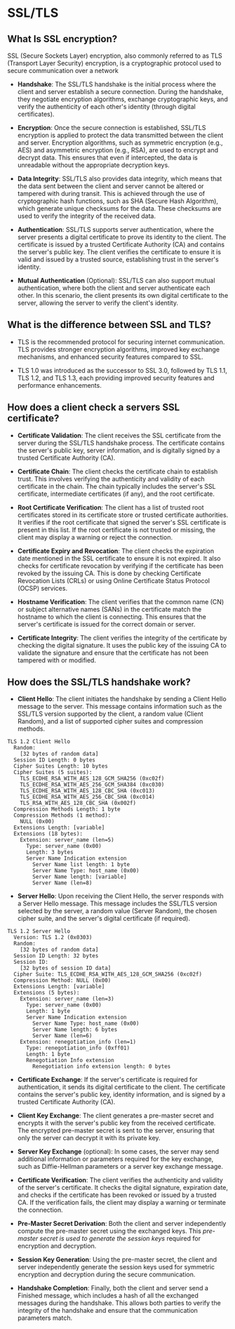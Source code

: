 # SSL/TLS

## What Is SSL encryption?
SSL (Secure Sockets Layer) encryption, also commonly referred to as TLS (Transport Layer Security) encryption, is a cryptographic protocol used to secure communication over a network

- **Handshake**: The SSL/TLS handshake is the initial process where the client and server establish a secure connection. During the handshake, they negotiate encryption algorithms, exchange cryptographic keys, and verify the authenticity of each other's identity (through digital certificates).


- **Encryption**: Once the secure connection is established, SSL/TLS encryption is applied to protect the data transmitted between the client and server. Encryption algorithms, such as symmetric encryption (e.g., AES) and asymmetric encryption (e.g., RSA), are used to encrypt and decrypt data. This ensures that even if intercepted, the data is unreadable without the appropriate decryption keys.


- **Data Integrity**: SSL/TLS also provides data integrity, which means that the data sent between the client and server cannot be altered or tampered with during transit. This is achieved through the use of cryptographic hash functions, such as SHA (Secure Hash Algorithm), which generate unique checksums for the data. These checksums are used to verify the integrity of the received data.


- **Authentication**: SSL/TLS supports server authentication, where the server presents a digital certificate to prove its identity to the client. The certificate is issued by a trusted Certificate Authority (CA) and contains the server's public key. The client verifies the certificate to ensure it is valid and issued by a trusted source, establishing trust in the server's identity.


- **Mutual Authentication** (Optional): SSL/TLS can also support mutual authentication, where both the client and server authenticate each other. In this scenario, the client presents its own digital certificate to the server, allowing the server to verify the client's identity.

## What is the difference between SSL and TLS?

- TLS is the recommended protocol for securing internet communication. TLS provides stronger encryption algorithms, improved key exchange mechanisms, and enhanced security features compared to SSL. 

- TLS 1.0 was introduced as the successor to SSL 3.0, followed by TLS 1.1, TLS 1.2, and TLS 1.3, each providing improved security features and performance enhancements.



## How does a client check a servers SSL certificate?

- **Certificate Validation**: The client receives the SSL certificate from the server during the SSL/TLS handshake process. The certificate contains the server's public key, server information, and is digitally signed by a trusted Certificate Authority (CA).


- **Certificate Chain**: The client checks the certificate chain to establish trust. This involves verifying the authenticity and validity of each certificate in the chain. The chain typically includes the server's SSL certificate, intermediate certificates (if any), and the root certificate.


- **Root Certificate Verification**: The client has a list of trusted root certificates stored in its certificate store or trusted certificate authorities. It verifies if the root certificate that signed the server's SSL certificate is present in this list. If the root certificate is not trusted or missing, the client may display a warning or reject the connection.


- **Certificate Expiry and Revocation**: The client checks the expiration date mentioned in the SSL certificate to ensure it is not expired. It also checks for certificate revocation by verifying if the certificate has been revoked by the issuing CA. This is done by checking Certificate Revocation Lists (CRLs) or using Online Certificate Status Protocol (OCSP) services.


- **Hostname Verification**: The client verifies that the common name (CN) or subject alternative names (SANs) in the certificate match the hostname to which the client is connecting. This ensures that the server's certificate is issued for the correct domain or server.


- **Certificate Integrity**: The client verifies the integrity of the certificate by checking the digital signature. It uses the public key of the issuing CA to validate the signature and ensure that the certificate has not been tampered with or modified.


## How does the SSL/TLS handshake work?

- **Client Hello**: The client initiates the handshake by sending a Client Hello message to the server. This message contains information such as the SSL/TLS version supported by the client, a random value (Client Random), and a list of supported cipher suites and compression methods.
```
TLS 1.2 Client Hello
  Random: 
    [32 bytes of random data]
  Session ID Length: 0 bytes
  Cipher Suites Length: 10 bytes
  Cipher Suites (5 suites):
    TLS_ECDHE_RSA_WITH_AES_128_GCM_SHA256 (0xc02f)
    TLS_ECDHE_RSA_WITH_AES_256_GCM_SHA384 (0xc030)
    TLS_ECDHE_RSA_WITH_AES_128_CBC_SHA (0xc013)
    TLS_ECDHE_RSA_WITH_AES_256_CBC_SHA (0xc014)
    TLS_RSA_WITH_AES_128_CBC_SHA (0x002f)
  Compression Methods Length: 1 byte
  Compression Methods (1 method):
    NULL (0x00)
  Extensions Length: [variable]
  Extensions (18 bytes):
    Extension: server_name (len=5)
      Type: server_name (0x00)
      Length: 3 bytes
      Server Name Indication extension
        Server Name list length: 1 byte
        Server Name Type: host_name (0x00)
        Server Name length: [variable]
        Server Name (len=8)
```
- **Server Hello**: Upon receiving the Client Hello, the server responds with a Server Hello message. This message includes the SSL/TLS version selected by the server, a random value (Server Random), the chosen cipher suite, and the server's digital certificate (if required).

```
TLS 1.2 Server Hello
  Version: TLS 1.2 (0x0303)
  Random: 
    [32 bytes of random data]
  Session ID Length: 32 bytes
  Session ID: 
    [32 bytes of session ID data]
  Cipher Suite: TLS_ECDHE_RSA_WITH_AES_128_GCM_SHA256 (0xc02f)
  Compression Method: NULL (0x00)
  Extensions Length: [variable]
  Extensions (5 bytes):
    Extension: server_name (len=3)
      Type: server_name (0x00)
      Length: 1 byte
      Server Name Indication extension
        Server Name Type: host_name (0x00)
        Server Name length: 6 bytes
        Server Name (len=6)
    Extension: renegotiation_info (len=1)
      Type: renegotiation_info (0xff01)
      Length: 1 byte
      Renegotiation Info extension
        Renegotiation info extension length: 0 bytes
```
-  **Certificate Exchange**: If the server's certificate is required for authentication, it sends its digital certificate to the client. The certificate contains the server's public key, identity information, and is signed by a trusted Certificate Authority (CA).

-  **Client Key Exchange**: The client generates a pre-master secret and encrypts it with the server's public key from the received certificate. The encrypted pre-master secret is sent to the server, ensuring that only the server can decrypt it with its private key.
  
-  **Server Key Exchange** (optional): In some cases, the server may send additional information or parameters required for the key exchange, such as Diffie-Hellman parameters or a server key exchange message.
  
-  **Certificate Verification**: The client verifies the authenticity and validity of the server's certificate. It checks the digital signature, expiration date, and checks if the certificate has been revoked or issued by a trusted CA. If the verification fails, the client may display a warning or terminate the connection.
  
-  **Pre-Master Secret Derivation**: Both the client and server independently compute the pre-master secret using the exchanged keys. This _pre-master secret is used to generate the session keys_ required for encryption and decryption.
  
-  **Session Key Generation**: Using the pre-master secret, the client and server independently generate the session keys used for symmetric encryption and decryption during the secure communication.
  
- **Handshake Completion**: Finally, both the client and server send a Finished message, which includes a hash of all the exchanged messages during the handshake. This allows both parties to verify the integrity of the handshake and ensure that the communication parameters match.
